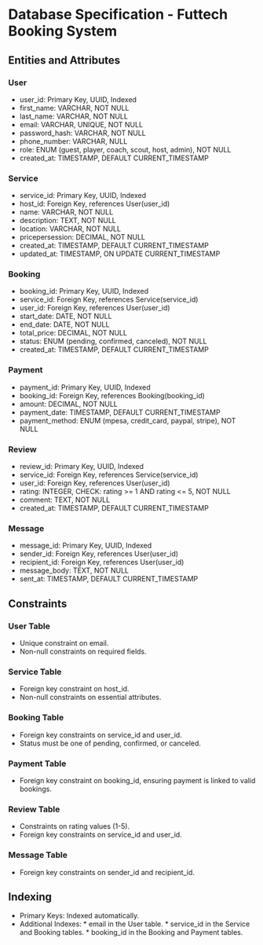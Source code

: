# Database Specification - Futtech Booking System

## Entities and Attributes

### User
* user_id: Primary Key, UUID, Indexed
* first_name: VARCHAR, NOT NULL
* last_name: VARCHAR, NOT NULL
* email: VARCHAR, UNIQUE, NOT NULL
* password_hash: VARCHAR, NOT NULL
* phone_number: VARCHAR, NULL
* role: ENUM (guest, player, coach, scout, host, admin), NOT NULL
* created_at: TIMESTAMP, DEFAULT CURRENT_TIMESTAMP

### Service
* service_id: Primary Key, UUID, Indexed
* host_id: Foreign Key, references User(user_id)
* name: VARCHAR, NOT NULL
* description: TEXT, NOT NULL
* location: VARCHAR, NOT NULL
* pricepersession: DECIMAL, NOT NULL
* created_at: TIMESTAMP, DEFAULT CURRENT_TIMESTAMP
* updated_at: TIMESTAMP, ON UPDATE CURRENT_TIMESTAMP

### Booking
* booking_id: Primary Key, UUID, Indexed
* service_id: Foreign Key, references Service(service_id)
* user_id: Foreign Key, references User(user_id)
* start_date: DATE, NOT NULL
* end_date: DATE, NOT NULL
* total_price: DECIMAL, NOT NULL
* status: ENUM (pending, confirmed, canceled), NOT NULL
* created_at: TIMESTAMP, DEFAULT CURRENT_TIMESTAMP

### Payment
* payment_id: Primary Key, UUID, Indexed
* booking_id: Foreign Key, references Booking(booking_id)
* amount: DECIMAL, NOT NULL
* payment_date: TIMESTAMP, DEFAULT CURRENT_TIMESTAMP
* payment_method: ENUM (mpesa, credit_card, paypal, stripe), NOT NULL

### Review
* review_id: Primary Key, UUID, Indexed
* service_id: Foreign Key, references Service(service_id)
* user_id: Foreign Key, references User(user_id)
* rating: INTEGER, CHECK: rating >= 1 AND rating <= 5, NOT NULL
* comment: TEXT, NOT NULL
* created_at: TIMESTAMP, DEFAULT CURRENT_TIMESTAMP

### Message
* message_id: Primary Key, UUID, Indexed
* sender_id: Foreign Key, references User(user_id)
* recipient_id: Foreign Key, references User(user_id)
* message_body: TEXT, NOT NULL
* sent_at: TIMESTAMP, DEFAULT CURRENT_TIMESTAMP

## Constraints

### User Table
* Unique constraint on email.
* Non-null constraints on required fields.

### Service Table
* Foreign key constraint on host_id.
* Non-null constraints on essential attributes.

### Booking Table
* Foreign key constraints on service_id and user_id.
* Status must be one of pending, confirmed, or canceled.

### Payment Table
* Foreign key constraint on booking_id, ensuring payment is linked to valid bookings.

### Review Table
* Constraints on rating values (1-5).
* Foreign key constraints on service_id and user_id.

### Message Table
* Foreign key constraints on sender_id and recipient_id.

## Indexing
* Primary Keys: Indexed automatically.
* Additional Indexes:
  	     * email in the User table.
  	     * service_id in the Service and Booking tables.
  	     * booking_id in the Booking and Payment tables.
